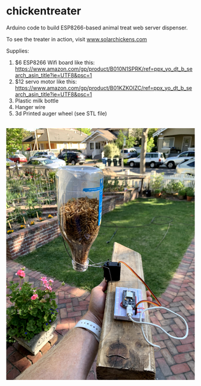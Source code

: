 # chickentreater
Arduino code to build ESP8266-based animal treat web server dispenser.

To see the treater in action, visit www.solarchickens.com

Supplies:
1. $6 ESP8266 Wifi board like this:
https://www.amazon.com/gp/product/B010N1SPRK/ref=ppx_yo_dt_b_search_asin_title?ie=UTF8&psc=1
2. $12 servo motor like this:
https://www.amazon.com/gp/product/B01KZKOIZC/ref=ppx_yo_dt_b_search_asin_title?ie=UTF8&psc=1
3. Plastic milk bottle
4. Hanger wire
5. 3d Printed auger wheel (see STL file)
<br>
<img src="IMG_4035.jpg">
